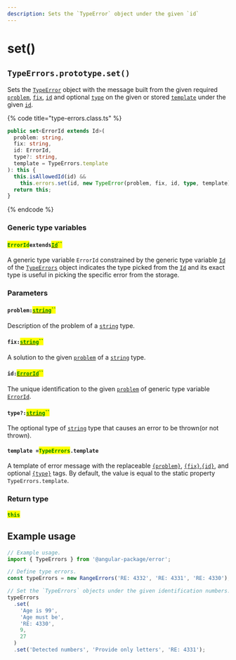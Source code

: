 ```yaml
---
description: Sets the `TypeError` object under the given `id`
---
```


# set()

## `TypeErrors.prototype.set()`

Sets the [`TypeError`](broken-reference) object with the message built from the given required [`problem`](set.md#problem-string), [`fix`](set.md#fix-string), [`id`](set.md#id-errorid) and optional [`type`](set.md#type-string) on the given or stored [`template`](set.md#template-errors.template) under the given [`id`](set.md#id-errorid).

{% code title="type-errors.class.ts" %}
```typescript
public set<ErrorId extends Id>(
  problem: string,
  fix: string,
  id: ErrorId,
  type?: string,
  template = TypeErrors.template
): this {
  this.isAllowedId(id) &&
    this.errors.set(id, new TypeError(problem, fix, id, type, template));
  return this;
}
```
{% endcode %}

### Generic type variables

#### <mark style="color:green;">`ErrorId`</mark>`extends`[<mark style="color:green;">`Id`</mark>](../6-generic-type-variables.md#typeerrors-less-than-id-greater-than)<mark style="color:green;">``</mark>

A generic type variable `ErrorId` constrained by the generic type variable [`Id`](../6-generic-type-variables.md#typeerrors-less-than-id-greater-than) of the [`TypeErrors`](broken-reference) object indicates the type picked from the [`Id`](../6-generic-type-variables.md#typeerrors-less-than-id-greater-than) and its exact type is useful in picking the specific error from the storage.

### Parameters

#### `problem:`[<mark style="color:green;">`string`</mark>](https://developer.mozilla.org/en-US/docs/Web/JavaScript/Reference/Global\_Objects/String)<mark style="color:green;">``</mark>

Description of the problem of a [`string`](https://developer.mozilla.org/en-US/docs/Web/JavaScript/Reference/Global\_Objects/String) type.

#### `fix:`[<mark style="color:green;">`string`</mark>](https://developer.mozilla.org/en-US/docs/Web/JavaScript/Reference/Global\_Objects/String)<mark style="color:green;">``</mark>

A solution to the given [`problem`](set.md#problem-string) of a [`string`](https://developer.mozilla.org/en-US/docs/Web/JavaScript/Reference/Global\_Objects/String) type.

#### `id:`[<mark style="color:green;">`ErrorId`</mark>](set.md#erroridextendsid)<mark style="color:green;">``</mark>

The unique identification to the given [`problem`](set.md#problem-string) of generic type variable [`ErrorId`](set.md#erroridextendsid).

#### `type?:`[<mark style="color:green;">`string`</mark>](https://developer.mozilla.org/en-US/docs/Web/JavaScript/Reference/Global\_Objects/String)<mark style="color:green;">``</mark>

The optional type of [`string`](https://developer.mozilla.org/en-US/docs/Web/JavaScript/Reference/Global\_Objects/String) type that causes an error to be thrown(or not thrown).

#### `template =`<mark style="color:green;">`TypeErrors`</mark>`.template`

A template of error message with the replaceable [`{problem}`](../../commonerror/properties/static-template.md#problem), [`{fix}`](../../commonerror/properties/static-template.md#fix),[`{id}`](../../commonerror/properties/static-template.md#id), and optional [`{type}`](../../commonerror/properties/static-template.md#type) tags. By default, the value is equal to the static property `TypeErrors.template`.

### Return type

#### <mark style="color:green;">`this`</mark>

## Example usage

```typescript
// Example usage.
import { TypeErrors } from '@angular-package/error';

// Define type errors.
const typeErrors = new RangeErrors('RE: 4332', 'RE: 4331', 'RE: 4330');

// Set the `TypeErrors` objects under the given identification numbers.
typeErrors
  .set(
    'Age is 99',
    'Age must be',
    'RE: 4330',
    9,
    27
  )
  .set('Detected numbers', 'Provide only letters', 'RE: 4331');
```
